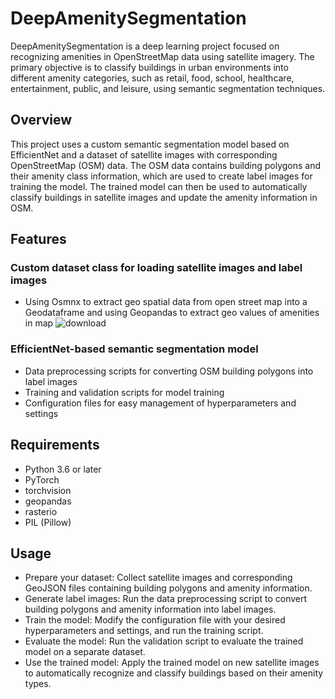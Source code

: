 # DeepAmenitySegmentation
DeepAmenitySegmentation is a deep learning project focused on recognizing amenities in OpenStreetMap data using satellite imagery. The primary objective is to classify buildings in urban environments into different amenity categories, such as retail, food, school, healthcare, entertainment, public, and leisure, using semantic segmentation techniques.

## Overview
This project uses a custom semantic segmentation model based on EfficientNet and a dataset of satellite images with corresponding OpenStreetMap (OSM) data. The OSM data contains building polygons and their amenity class information, which are used to create label images for training the model. The trained model can then be used to automatically classify buildings in satellite images and update the amenity information in OSM.

## Features
### Custom dataset class for loading satellite images and label images
- Using Osmnx to extract geo spatial data from open street map into a Geodataframe and using Geopandas to extract geo values of amenities in map
![download](https://user-images.githubusercontent.com/92146886/219333765-b746ee07-e997-42bd-b49d-64c31464274a.png)

### EfficientNet-based semantic segmentation model
- Data preprocessing scripts for converting OSM building polygons into label images
- Training and validation scripts for model training
- Configuration files for easy management of hyperparameters and settings

## Requirements
- Python 3.6 or later
- PyTorch
- torchvision
- geopandas
- rasterio
- PIL (Pillow)

## Usage
- Prepare your dataset: Collect satellite images and corresponding GeoJSON files containing building polygons and amenity information.
- Generate label images: Run the data preprocessing script to convert building polygons and amenity information into label images.
- Train the model: Modify the configuration file with your desired hyperparameters and settings, and run the training script.
- Evaluate the model: Run the validation script to evaluate the trained model on a separate dataset.
- Use the trained model: Apply the trained model on new satellite images to automatically recognize and classify buildings based on their amenity types.

